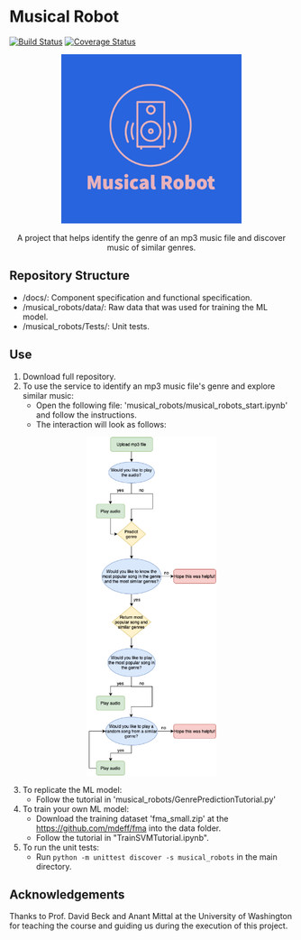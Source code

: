 # Musical Robot
[![Build Status](https://app.travis-ci.com/MusicalRobots/Musical_Robots.svg?branch=main)](https://app.travis-ci.com/MusicalRobots/Musical_Robots)
[![Coverage Status](https://coveralls.io/repos/github/MusicalRobots/Musical_Robots/badge.svg?branch=main)](https://coveralls.io/github/MusicalRobots/Musical_Robots?branch=main)

<p align="center">
	<img src="docs/MusicalRobotLogo2.png" width="320" height="300"> 
</p>

<p align="center">
A project that helps identify the genre of an mp3 music file and discover music of similar genres.
</p>

## Repository Structure
- /docs/: Component specification and functional specification.
- /musical_robots/data/: Raw data that was used for training the ML model.
- /musical_robots/Tests/: Unit tests.


## Use
1) Download full repository.
2) To use the service to identify an mp3 music file's genre and explore similar music:
	- Open the following file: 'musical_robots/musical_robots_start.ipynb' and follow the instructions.	
	- The interaction will look as follows:
<p align="center">
	<img src="docs/MusicalRobotFlowchart.png" height="600"> 
</p>
	
3) To replicate the ML model:
	- Follow the tutorial in 'musical_robots/GenrePredictionTutorial.py'
4) To train your own ML model:
	- Download the training dataset 'fma_small.zip' at the https://github.com/mdeff/fma into the data folder.
	- Follow the tutorial in "TrainSVMTutorial.ipynb".
5) To run the unit tests:
	- Run `python -m unittest discover -s musical_robots`  in the main directory.
	
<!-- 7) To check out a Neural Networks approach for training the model, please open 'musical_robots/TrainANetwork.ipynb'.
 -->
## Acknowledgements
Thanks to Prof. David Beck and Anant Mittal at the University of Washington for teaching the course and guiding us during the execution of this project.
